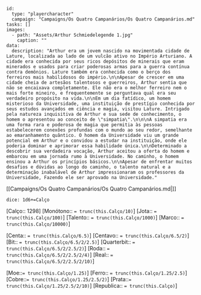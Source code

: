 

```RpgManager4
id: 
  type: "playercharacter"
  campaign: "Campaigns/Os Quatro Campanários/Os Quatro Campanários.md"
tasks: []
images: 
  - path: "Assets/Arthur Schmiedelegende 1.jpg"
    caption: ""
data: 
  description: "Arthur era um jovem nascido na movimentada cidade de Lature, localizada ao lado de um vulcão ativo no Império Arturiano. A cidade era conhecida por seus ricos depósitos de minerais que eram minerados e usados para criar poderosas armas para a guerra contínua contra demônios. Lature também era conhecida como o berço dos ferreiros mais habilidosos do império.\n\nApesar de crescer em uma cidade cheia de artesãos talentosos e guerreiros, Arthur sentia que não se encaixava completamente. Ele não era o melhor ferreiro nem o mais forte mineiro, e frequentemente se perguntava qual era seu verdadeiro propósito na vida.\n\nEm um dia fatídico, um homem misterioso da Universidade, uma instituição de prestígio conhecida por seus estudos avançados em ciência e magia, visitou Lature. Intrigado pela natureza inquisitiva de Arthur e sua sede de conhecimento, o homem o apresentou ao conceito de \"simpatia\".\n\n\nA simpatia era uma forma rara e poderosa de magia que permitia às pessoas estabelecerem conexões profundas com o mundo ao seu redor, semelhante ao emaranhamento quântico. O homem da Universidade viu um grande potencial em Arthur e o convidou a estudar na instituição, onde ele poderia dominar e aprimorar essa habilidade única.\n\nDeterminado a descobrir sua verdadeira vocação, Arthur aceitou a oferta do homem e embarcou em uma jornada rumo à Universidade. No caminho, o homem ensinou a Arthur os princípios básicos.\n\nApesar de enfrentar muitos desafios e dúvidas ao longo do caminho, o talento natural e a determinação inabalável de Arthur impressionaram os professores da Universidade, Fazendo ele ser aprovado na Universidade."
```

[[Campaigns/Os Quatro Campanários/Os Quatro Campanários.md|]]

`dice: 1d6+=Calço`

[Calço:: 1298] 
[Monótono:: `= trunc(this.Calço/10)`] 
[Jota:: `= trunc(this.Calço/100)`]
[Talento:: `= trunc(this.Calço/1000)`] 
[Marco:: `= trunc(this.Calço/10000)`]

[Centa:: `= trunc(this.Calço/6.5)`]
[Centavo:: `= trunc(this.Calço/6.5/2)`]
[Bit:: `= trunc(this.Calço/6.5/2/2.5)`]
[Quarterbit:: `= trunc(this.Calço/6.5/2/2.5/2)`]
[Roda:: `= trunc(this.Calço/6.5/2/2.5/2/4)`]
[Real:: `= trunc(this.Calço/6.5/2/2.5/2/10)`]

[Moe::`= trunc(this.Calço/1.25)`]
[Ferro:: `= trunc(this.Calço/1.25/2.5)`]
[Cobre::`= trunc(this.Calço/1.25/2.5/2)`]
[Prata::`= trunc(this.Calço/1.25/2.5/2/10)`]
[Republica:: `= trunc(this.Calço)`]